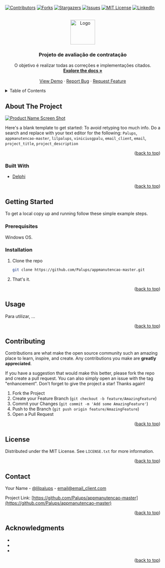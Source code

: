 <div id="top"></div>

[![Contributors][contributors-shield]][contributors-url]
[![Forks][forks-shield]][forks-url]
[![Stargazers][stars-shield]][stars-url]
[![Issues][issues-shield]][issues-url]
[![MIT License][license-shield]][license-url]
[![LinkedIn][linkedin-shield]][linkedin-url]

<!-- PROJECT LOGO -->
<br />
<div align="center">
  <a href="https://github.com/Palups/appmanutencao-master">
    <img src="images/logo.png" alt="Logo" width="80" height="80">
  </a>

<h3 align="center">Projeto de avaliação de contratação</h3>

  <p align="center">
    O objetivo é realizar todas as correções e implementações citados.
    <br />
    <a href="https://github.com/Palups/appmanutencao-master"><strong>Explore the docs »</strong></a>
    <br />
    <br />
    <a href="https://github.com/Palups/appmanutencao-master">View Demo</a>
    ·
    <a href="https://github.com/Palups/appmanutencao-master/issues">Report Bug</a>
    ·
    <a href="https://github.com/Palups/appmanutencao-master/issues">Request Feature</a>
  </p>
</div>

<!-- TABLE OF CONTENTS -->
<details>
  <summary>Table of Contents</summary>
  <ol>
    <li>
      <a href="#about-the-project">About The Project</a>
      <ul>
        <li><a href="#built-with">Built With</a></li>
      </ul>
    </li>
    <li>
      <a href="#getting-started">Getting Started</a>
      <ul>
        <li><a href="#prerequisites">Prerequisites</a></li>
        <li><a href="#installation">Installation</a></li>
      </ul>
    </li>
    <li><a href="#usage">Usage</a></li>
    <li><a href="#contributing">Contributing</a></li>
    <li><a href="#license">License</a></li>
    <li><a href="#contact">Contact</a></li>
    <li><a href="#acknowledgments">Acknowledgments</a></li>
  </ol>
</details>

<!-- ABOUT THE PROJECT -->
## About The Project

[![Product Name Screen Shot][product-screenshot]](https://example.com)

Here's a blank template to get started: To avoid retyping too much info. Do a search and replace with your text editor for the following: `Palups`, `appmanutencao-master`, `lilpalups`, `viniciusgpalu`, `email_client`, `email`, `project_title`, `project_description`

<p align="right">(<a href="#top">back to top</a>)</p>



### Built With

* [Delphi](https://www.embarcadero.com/br/products/delphi/starter/free-download)

<p align="right">(<a href="#top">back to top</a>)</p>



<!-- GETTING STARTED -->
## Getting Started

To get a local copy up and running follow these simple example steps.

### Prerequisites

Windows OS.

### Installation

1. Clone the repo
   ```sh
   git clone https://github.com/Palups/appmanutencao-master.git
   ```
2. That's it.

<p align="right">(<a href="#top">back to top</a>)</p>


<!-- USAGE EXAMPLES -->
## Usage

Para utilizar, ...

<p align="right">(<a href="#top">back to top</a>)</p>



<!-- CONTRIBUTING -->
## Contributing

Contributions are what make the open source community such an amazing place to learn, inspire, and create. Any contributions you make are **greatly appreciated**.

If you have a suggestion that would make this better, please fork the repo and create a pull request. You can also simply open an issue with the tag "enhancement".
Don't forget to give the project a star! Thanks again!

1. Fork the Project
2. Create your Feature Branch (`git checkout -b feature/AmazingFeature`)
3. Commit your Changes (`git commit -m 'Add some AmazingFeature'`)
4. Push to the Branch (`git push origin feature/AmazingFeature`)
5. Open a Pull Request

<p align="right">(<a href="#top">back to top</a>)</p>



<!-- LICENSE -->
## License

Distributed under the MIT License. See `LICENSE.txt` for more information.

<p align="right">(<a href="#top">back to top</a>)</p>



<!-- CONTACT -->
## Contact

Your Name - [@lilpalups](https://twitter.com/lilpalups) - email@email_client.com

Project Link: [https://github.com/Palups/appmanutencao-master](https://github.com/Palups/appmanutencao-master)

<p align="right">(<a href="#top">back to top</a>)</p>



<!-- ACKNOWLEDGMENTS -->
## Acknowledgments

* []()
* []()
* []()

<p align="right">(<a href="#top">back to top</a>)</p>



<!-- MARKDOWN LINKS & IMAGES -->
<!-- https://www.markdownguide.org/basic-syntax/#reference-style-links -->
[contributors-shield]: https://img.shields.io/github/contributors/Palups/appmanutencao-master.svg?style=for-the-badge
[contributors-url]: https://github.com/Palups/appmanutencao-master/graphs/contributors
[forks-shield]: https://img.shields.io/github/forks/Palups/appmanutencao-master.svg?style=for-the-badge
[forks-url]: https://github.com/Palups/appmanutencao-master/network/members
[stars-shield]: https://img.shields.io/github/stars/Palups/appmanutencao-master.svg?style=for-the-badge
[stars-url]: https://github.com/Palups/appmanutencao-master/stargazers
[issues-shield]: https://img.shields.io/github/issues/Palups/appmanutencao-master.svg?style=for-the-badge
[issues-url]: https://github.com/Palups/appmanutencao-master/issues
[license-shield]: https://img.shields.io/github/license/Palups/appmanutencao-master.svg?style=for-the-badge
[license-url]: https://github.com/Palups/appmanutencao-master/blob/master/LICENSE.txt
[linkedin-shield]: https://img.shields.io/badge/-LinkedIn-black.svg?style=for-the-badge&logo=linkedin&colorB=555
[linkedin-url]: https://linkedin.com/in/viniciusgpalu
[product-screenshot]: images/screenshot.png
